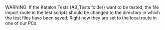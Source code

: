 WARNING: If the Katalon Tests (AB_Tests folder) want to be tested, the file import route in the test scripts should be changed to the directory in which the test files have been saved. Right now they are set to the local route in one of our PCs.
